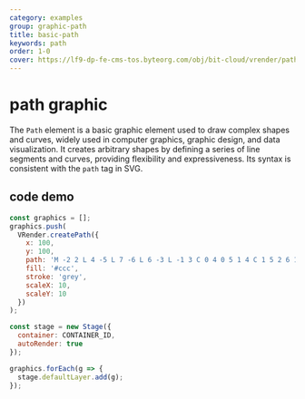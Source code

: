 ```yaml
---
category: examples
group: graphic-path
title: basic-path
keywords: path
order: 1-0
cover: https://lf9-dp-fe-cms-tos.byteorg.com/obj/bit-cloud/vrender/path-basic.jpeg
---
```


# path graphic

The `Path` element is a basic graphic element used to draw complex shapes and curves, widely used in computer graphics, graphic design, and data visualization. It creates arbitrary shapes by defining a series of line segments and curves, providing flexibility and expressiveness. Its syntax is consistent with the `path` tag in SVG.

## code demo

```javascript livedemo template=vrender
const graphics = [];
graphics.push(
  VRender.createPath({
    x: 100,
    y: 100,
    path: 'M -2 2 L 4 -5 L 7 -6 L 6 -3 L -1 3 C 0 4 0 5 1 4 C 1 5 2 6 1 6 A 1.42 1.42 0 0 1 0 7 A 5 5 0 0 0 -2 4 Q -2.5 3.9 -2.5 4.5 T -4 5.8 T -4.8 5 T -3.5 3.5 T -3 3 A 5 5 90 0 0 -6 1 A 1.42 1.42 0 0 1 -5 0 C -5 -1 -4 0 -3 0 C -4 1 -3 1 -2 2 M 4 -5 L 4 -3 L 6 -3 L 5 -4 L 4 -5',
    fill: '#ccc',
    stroke: 'grey',
    scaleX: 10,
    scaleY: 10
  })
);

const stage = new Stage({
  container: CONTAINER_ID,
  autoRender: true
});

graphics.forEach(g => {
  stage.defaultLayer.add(g);
});
```
